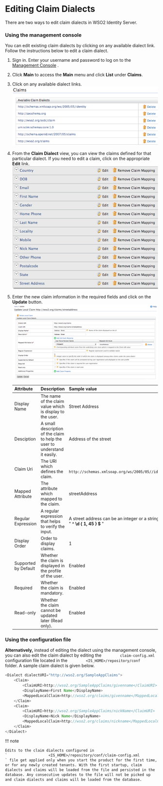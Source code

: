 # Editing Claim Dialects

There are two ways to edit claim dialects in WSO2 Identity Server.


### Using the management console

You can edit existing claim dialects by clicking on any available
dialect link. Follow the instructions below to edit a claim dialect.

1.  Sign in. Enter your username and password to log on to the
    [Management Console](../../setup/getting-started-with-the-management-console)
   .
2.  Click **Main** to access the **Main** menu and click **List** under
    **Claims**.
3.  Click on any available dialect links.  
    ![dialect-links](../assets/img/using-wso2-identity-server/dialect-links.png)
4.  From the **Claim Dialect** view, you can view the claims defined for
    that particular dialect. If you need to edit a claim, click on the
    appropriate **Edit** link.  
    ![edit-claim-link](../assets/img/using-wso2-identity-server/edit-claim-link.png)
5.  Enter the new claim information in the required fields and click on
    the **Update** button.  
    ![update-local-claim](../assets/img/using-wso2-identity-server/update-local-claim.png) 

    | Attribute            | Description                                                                | Sample value                                                                                                                       |
    |----------------------|----------------------------------------------------------------------------|------------------------------------------------------------------------------------------------------------------------------------|
    | Display Name         | The name of the claim value which is display to the user.                  | Street Address                                                                                                                     |
    | Desciption           | A small description of the claim to help the user to understand it easily. | Address of the street                                                                                                              |
    | Claim Uri            | The URI which defines the claim.                                           | `                               http://schemas.xmlsoap.org/ws/2005/05//identity/claims/streetaddress                             ` |
    | Mapped Attribute     | The attribute which mapped to the claim.                                   | streetAddress                                                                                                                      |
    | Regular Expression   | A regular expression that helps to verify the input.                       | A street address can be an integer or a string, therefore regex can be like " ****^ \\d { 1, 45 } $**** "                         |
    | Display Order        | Order to display claims.                                                   | 1                                                                                                                                  |
    | Supported by Default | Whether the claim is displayed in the profile of the user.                 | Enabled                                                                                                                            |
    | Required             | Whether the claim is mandatory.                                            | Enabled                                                                                                                            |
    | Read-only            | Whether the claim cannot be updated later (Read only).                     | Enabled                                                                                                                            |
    

### Using the configuration file

**Alternatively,** instead of editing the dialect using the management
console, you can also edit the claim dialect by editing the
`         claim-config.xml        ` configuration file located in the
`         <IS_HOME>/repository/conf        ` folder. A sample claim
dialect is given below.

``` java
<Dialect dialectURI="http://wso2.org/SampleAppClaims">    
    <Claim>
        <ClaimURI>http://wso2.org/SampleAppClaims/givenname</ClaimURI>
        <DisplayName>First Name</DisplayName>
        <MappedLocalClaim>http://wso2.org/claims/givenname</MappedLocalClaim>
    </Claim>
    <Claim>
        <ClaimURI>http://wso2.org/SampleAppClaims/nickName</ClaimURI>
        <DisplayName>Nick Name</DisplayName>
        <MappedLocalClaim>http://wso2.org/claims/nickname</MappedLocalClaim>
    </Claim>
</Dialect>
```

!!! note
    
    Edits to the claim dialects configured in
    `                   <IS_HOME>/repository/conf/claim-config.xml        ` file get applied only when you start the product for the first time, or for any newly created tenants. With the first startup, claim dialects and claims will be loaded from the file and persisted in the database. Any consecutive updates to the file will not be picked up and claim dialects and claims will be loaded from the database.
    
